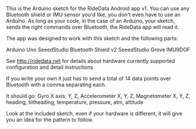 This is the Arduino sketch for the RideData Android app v1.
You can use any Bluetooth shield or IMU sensor you'd like, you don't even have to use an Arduino.
As long as your code, in the case of an Arduino, your sketch, sends the right commands over Bluetooth, the RideData app will read it.

The app was designed to work with this sketch and the following parts:

Arduino Uno
SeeedStudio Bluetooth Shield v2
SeeedStudio Grove IMU9DOF

See http://ridedata.net for details about hardware currently supported configuration and detail instructions

If you write your own it just has to send a total of 14 data points over Bluetooth with a comma separating each.

It should go:
Gyro X axis, Y, Z, Accelerometer X, Y, Z, Magnetometer X, Y, Z, heading, tiltheading, temperature, pressure, atm, altitude

Look at the included sketch, even if your hardware is different, it will give you an idea for the pattern to follow.
